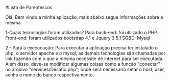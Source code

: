 #Lista de Parentescos

Olá, Bem vindo a minha aplicação, mais abaixo segue informações sobre a mesma.

1-Quais tecnologias foram utilizadas?
    Para back-end: foi utilizado o PHP.
    Front-end: foram utilizados bootstrap 4.1 e Jquery 3.5.1
    SGBD: Mysql
    
2 - Para a execucação:
    Para executar a aplicação precisa ter instalado o php, o servidor apache e o mysql,
as demais tecnologias são chamadas por link fazendo com o que a mesma necessite de internet para ser executada.
    Além disso, deve-se modificar algumas coisas como a função "conectar" no arquivo "services/Desafio.php";
onde será necessario setar o host, user, senha e nome do banco respectivamente.   
